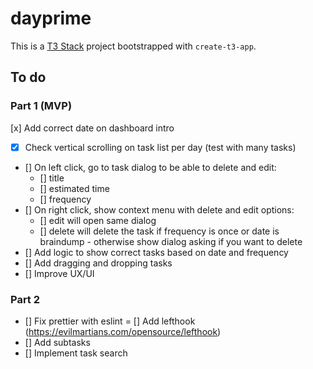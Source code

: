 # dayprime

This is a [T3 Stack](https://create.t3.gg/) project bootstrapped with `create-t3-app`.

## To do

### Part 1 (MVP)

[x] Add correct date on dashboard intro
- [x] Check vertical scrolling on task list per day (test with many tasks)
- [] On left click, go to task dialog to be able to delete and edit:
  - [] title
  - [] estimated time
  - [] frequency
- [] On right click, show context menu with delete and edit options:
  - [] edit will open same dialog
  - [] delete will delete the task if frequency is once or date is braindump - otherwise show dialog asking if you want to delete
- [] Add logic to show correct tasks based on date and frequency
- [] Add dragging and dropping tasks
- [] Improve UX/UI

### Part 2

- [] Fix prettier with eslint
= [] Add lefthook (https://evilmartians.com/opensource/lefthook)
- [] Add subtasks
- [] Implement task search
